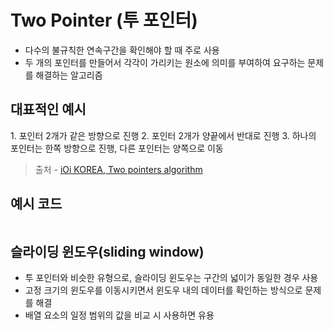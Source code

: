 <h1>Two Pointer (투 포인터)</h1>

- 다수의 불규칙한 연속구간을 확인해야 할 때 주로 사용
- 두 개의 포인터를 만들어서 각각이 가리키는 원소에 의미를 부여하여 요구하는 문제를 해결하는 알고리즘

<h2>대표적인 예시</h2>
  1. 포인터 2개가 같은 방향으로 진행
  2. 포인터 2개가 양끝에서 반대로 진행
  3. 하나의 포인터는 한쪽 방향으로 진행, 다른 포인터는 양쪽으로 이동

> 출처 - [iOi KOREA, Two pointers algorithm](https://www.youtube.com/watch?app=desktop&v=iSjvuixMPmQ)

<h2>예시 코드</h2>

```javascript

```

<h2>슬라이딩 윈도우(sliding window)</h2>

- 투 포인터와 비슷한 유형으로, 슬라이딩 윈도우는 구간의 넓이가 동일한 경우 사용
- 고정 크기의 윈도우를 이동시키면서 윈도우 내의 데이터를 확인하는 방식으로 문제를 해결
- 배열 요소의 일정 범위의 값을 비교 시 사용하면 유용

```javascript

```
